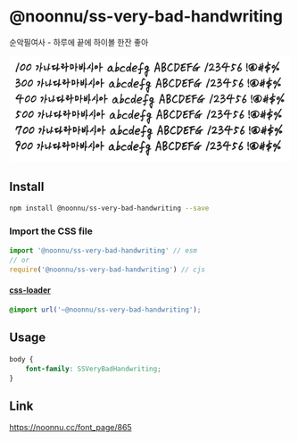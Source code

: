 # @noonnu/ss-very-bad-handwriting

순악필여사 - 하루에 끝에 하이볼 한잔 좋아

![example](./example.png)

## Install

```bash
npm install @noonnu/ss-very-bad-handwriting --save
```

### Import the CSS file

```js
import '@noonnu/ss-very-bad-handwriting' // esm
// or
require('@noonnu/ss-very-bad-handwriting') // cjs
```

#### [css-loader](https://github.com/webpack-contrib/css-loader)

```css
@import url('~@noonnu/ss-very-bad-handwriting');
```

## Usage

```css
body {
    font-family: SSVeryBadHandwriting;
}
```

## Link

https://noonnu.cc/font_page/865
